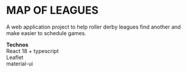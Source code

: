 # MAP OF LEAGUES

A web application project to help roller derby leagues find another and make easier to schedule games.

**Technos**  
React 18 + typescript  
Leaflet  
material-ui

